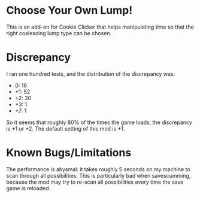 Choose Your Own Lump!
=====================

This is an add-on for Cookie Clicker that helps manipulating time
so that the right coalescing lump type can be chosen.


Discrepancy
===========

I ran one hundred tests,
and the distribution of the discrepancy was:
- 0: 16
- +1: 52
- +2: 30
- +3: 1
- +7: 1

So it seems that roughly 80% of the times the game loads,
the discrepancy is +1 or +2.
The default setting of this mod is +1.


Known Bugs/Limitations
======================

The performance is abysmal:
it takes roughly 5 seconds on my machine to scan through all possibilities.
This is particularly bad when savescumming,
because the mod may try to re-scan all possibilities every time the save game is reloaded.
